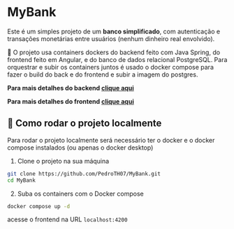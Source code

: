 # MyBank

Este é um simples projeto de um **banco simplificado**, com autenticação e transações monetárias entre usuários (nenhum dinheiro real envolvido).

🐳 O projeto usa containers dockers do backend feito com Java Spring, do frontend feito em Angular, e do banco de dados relacional PostgreSQL. Para orquestrar e subir os containers juntos é usado o docker compose para fazer o build do back e do frontend e subir a imagem do postgres.

**Para mais detalhes do backend [clique aqui](./frontend/MyBank/README.md)**

**Para mais detalhes do frontend [clique aqui](./backend/MyBank/README.md)**

## 🚀 Como rodar o projeto localmente

Para rodar o projeto localmente será necessário ter o docker e o docker compose instalados (ou apenas o docker desktop)

1. Clone o projeto na sua máquina
```bash
git clone https://github.com/PedroTH07/MyBank.git
cd MyBank
```

2. Suba os containers com o Docker compose
```bash
docker compose up -d
```

acesse o frontend na URL `localhost:4200`
